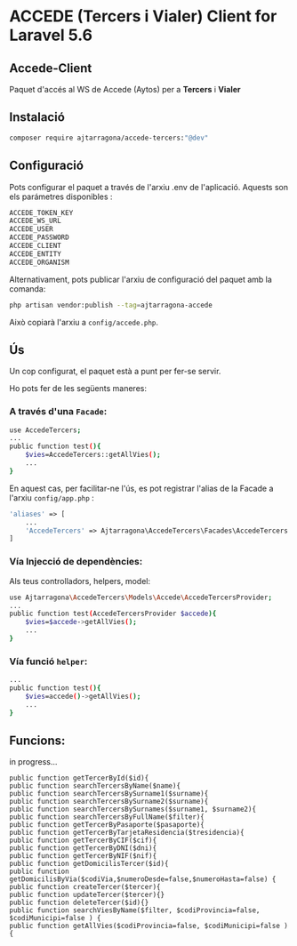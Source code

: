 # ACCEDE (Tercers i Vialer) Client for Laravel 5.6

## Accede-Client

Paquet d'accés al WS de Accede (Aytos) per a **Tercers** i **Vialer**


## Instalació

```bash
composer require ajtarragona/accede-tercers:"@dev"
```

## Configuració

Pots configurar el paquet a través de l'arxiu .env de l'aplicació. Aquests son els parámetres disponibles :
```bash
ACCEDE_TOKEN_KEY 
ACCEDE_WS_URL 
ACCEDE_USER 
ACCEDE_PASSWORD 
ACCEDE_CLIENT 
ACCEDE_ENTITY 
ACCEDE_ORGANISM 
```
Alternativament, pots publicar l'arxiu de configuració del paquet amb la comanda:

```bash
php artisan vendor:publish --tag=ajtarragona-accede
```

Això copiarà l'arxiu a `config/accede.php`.



## Ús

Un cop configurat, el paquet està a punt per fer-se servir. 

Ho pots fer de les següents maneres:

### A través d'una `Facade`:

```bash
use AccedeTercers;
...
public function test(){
	$vies=AccedeTercers::getAllVies();
	...
}
```
En aquest cas, per facilitar-ne l'ús, es pot registrar l'alias de la Facade a l'arxiu `config/app.php` :

```php
'aliases' => [
	...
	'AccedeTercers' => Ajtarragona\AccedeTercers\Facades\AccedeTercers::class
]

```

### Vía Injecció de dependències:

Als teus controlladors, helpers, model:

```bash
use Ajtarragona\AccedeTercers\Models\Accede\AccedeTercersProvider;
...
public function test(AccedeTercersProvider $accede){
	$vies=$accede->getAllVies();
	...
}
```

### Vía funció `helper`:
```bash
...
public function test(){
	$vies=accede()->getAllVies();
	...
}
```


## Funcions:

in progress...

	public function getTercerById($id){
	public function searchTercersByName($name){
	public function searchTercersBySurname1($surname){
	public function searchTercersBySurname2($surname){
	public function searchTercersBySurnames($surname1, $surname2){
	public function searchTercersByFullName($filter){
	public function getTercerByPasaporte($pasaporte){
	public function getTercerByTarjetaResidencia($tresidencia){
	public function getTercerByCIF($cif){
	public function getTercerByDNI($dni){
	public function getTercerByNIF($nif){
	public function getDomicilisTercer($id){
	public function getDomicilisByVia($codiVia,$numeroDesde=false,$numeroHasta=false) {	
	public function createTercer($tercer){
	public function updateTercer($tercer){}
	public function deleteTercer($id){}
	public function searchViesByName($filter, $codiProvincia=false, $codiMunicipi=false ) {	
	public function getAllVies($codiProvincia=false, $codiMunicipi=false ) {	
